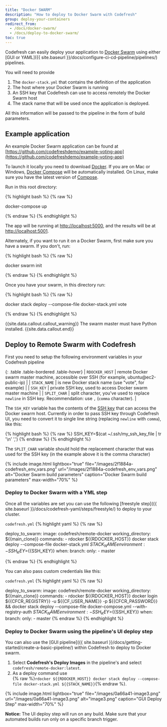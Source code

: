 ```yaml
---
title: "Docker SWARM"
description: "How to deploy to Docker Swarm with Codefresh"
group: deploy-your-containers
redirect_from:
  - /docs/docker-swarm/
  - /docs/deploy-to-docker-swarm/
toc: true
---
```


Codefresh can easily deploy your application to [Docker Swarm](https://docs.docker.com/engine/swarm/) using either [GUI or YAML]({{ site.baseurl }}/docs/configure-ci-cd-pipeline/pipelines/)  pipelines.

You will need to provide

1. The `docker-stack.yml` that contains the definition of the application
1. The host where your Docker Swarm is running
1. An SSH key that Codefresh can use to access remotely the Docker Swarm host
1. The stack name that will be used once the application is deployed.

All this information will be passed to the pipeline in the form of build parameters.


## Example application

An example Docker Swarm application can be found at [https://github.com/codefreshdemo/example-voting-app](https://github.com/codefreshdemo/example-voting-app)

To launch it locally you need to download [Docker](https://www.docker.com/products/overview). If you are on Mac or Windows, [Docker Compose](https://docs.docker.com/compose) will be automatically installed. On Linux, make sure you have the latest version of [Compose](https://docs.docker.com/compose/install/).


Run in this root directory:

{% highlight bash %}
{% raw %}

docker-compose up

{% endraw %}
{% endhighlight %}

The app will be running at [http://localhost:5000](http://localhost:5000), and the results will be at [http://localhost:5001](http://localhost:5001).

Alternately, if you want to run it on a Docker Swarm, first make sure you have a swarm. If you don't, run:

{% highlight bash %}
{% raw %}

docker swarm init

{% endraw %}
{% endhighlight %}

Once you have your swarm, in this directory run:

{% highlight bash %}
{% raw %}

docker stack deploy --compose-file docker-stack.yml vote

{% endraw %}
{% endhighlight %}

{{site.data.callout.callout_warning}}
The swarm master must have Python installed.
{{site.data.callout.end}}

## Deploy to Remote Swarm with Codefresh

First you need to setup the following environment variables in your Codefresh pipeline

{: .table .table-bordered .table-hover}
| `RDOCKER_HOST`       | remote Docker swarm master machine, accessible over SSH (for example, ubuntu@ec2-public-ip)                    |
| `STACK_NAME`         | is new Docker stack name (use \"vote\", for example)                                                           |
| `SSH_KEY`            | private SSH key, used to access Docker swarm master machine                                                    |
| `SPLIT_CHAR`         | split character, you've used to replace `newline` in SSH key. Recommendation: use `,` (`comma` character).     |

The `SSH_KEY` variable has the contents of the [SSH key](https://www.ssh.com/ssh/public-key-authentication) that can access the Docker swarm host. Currently in order to pass SSH key through Codefresh UI, you need to convert it to single line string (replacing `newline` with `comma`), like this:

{% highlight bash %}
{% raw %}
SSH_KEY=$(cat ~/.ssh/my_ssh_key_file | tr '\n' ',')
{% endraw %}
{% endhighlight %}

The `SPLIT_CHAR` variable should hold the replacement character that was used for the SSH key (in the example above it is the comma character)

{% include image.html 
lightbox="true" 
file="/images/2f1884a-codefresh_env_vars.png" 
url="/images/2f1884a-codefresh_env_vars.png"
alt="Docker Swarm build parameters"
caption="Docker Swarm build parameters"
max-width="70%"
%}


### Deploy to Docker Swarm with a YML step

Once all the variables are set you can use the following [freestyle step]({{ site.baseurl }}/docs/codefresh-yaml/steps/freestyle/) to deploy to your cluster.

  `codefresh.yml`
{% highlight yaml %}
{% raw %}

deploy_to_swarm:
    image: codefresh/remote-docker
    working_directory: ${{main_clone}}
    commands:
      - rdocker ${{RDOCKER_HOST}} docker stack deploy --compose-file docker-stack.yml ${{STACK_NAME}}
    environment:
      - SSH_KEY=${{SSH_KEY}}
    when:
      branch:
        only:
          - master

{% endraw %}
{% endhighlight %}

You can also pass custom credentials like this:

  `codefresh.yml`
{% highlight yaml %}
{% raw %}

deploy_to_swarm:
    image: codefresh/remote-docker
    working_directory: ${{main_clone}}
    commands:
      - rdocker ${{RDOCKER_HOST}} docker login ${{CFCR_REGISTRY}} -u ${{CF_USER_NAME}} -p ${{CFCR_PASSWORD}} \&\& docker stack deploy --compose-file docker-compose.yml --with-registry-auth ${{STACK_NAME}}
    environment:
      - SSH_KEY=${{SSH_KEY}}
    when:
      branch:
        only:
          - master
{% endraw %}
{% endhighlight %}






### Deploy to Docker Swarm using the pipeline's UI deploy step

You can also use the [GUI pipeline]({{ site.baseurl }}/docs/getting-started/create-a-basic-pipeline/) within Codefresh to deploy to Docker swarm.


1. Select **Codefresh's Deploy Images** in the pipeline's and select `codefresh/remote-docker:latest`.
1. As a deploy command use <br>
   {% raw %}`rdocker ${{RDOCKER_HOST}} docker stack deploy --compose-file docker-stack.yml ${{STACK_NAME}}`{% endraw %}.


{% include 
image.html 
lightbox="true" 
file="/images/0a66a41-image3.png" 
url="/images/0a66a41-image3.png"
alt="image3.png" 
caption="GUI Deploy Step"
max-width="70%"
%}
     

**Notice:** The UI deploy step will run on any build. Make sure that your automated builds run only on a specific branch trigger.


